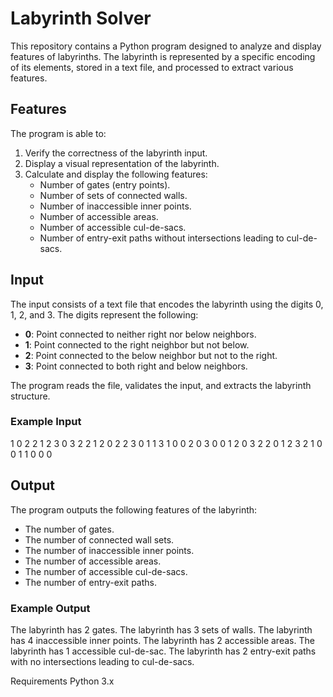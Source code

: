 # Labyrinth Solver

This repository contains a Python program designed to analyze and display features of labyrinths. The labyrinth is represented by a specific encoding of its elements, stored in a text file, and processed to extract various features.

## Features

The program is able to:

1. Verify the correctness of the labyrinth input.
2. Display a visual representation of the labyrinth.
3. Calculate and display the following features:
   - Number of gates (entry points).
   - Number of sets of connected walls.
   - Number of inaccessible inner points.
   - Number of accessible areas.
   - Number of accessible cul-de-sacs.
   - Number of entry-exit paths without intersections leading to cul-de-sacs.

## Input

The input consists of a text file that encodes the labyrinth using the digits 0, 1, 2, and 3. The digits represent the following:

- **0**: Point connected to neither right nor below neighbors.
- **1**: Point connected to the right neighbor but not below.
- **2**: Point connected to the below neighbor but not to the right.
- **3**: Point connected to both right and below neighbors.

The program reads the file, validates the input, and extracts the labyrinth structure.

### Example Input

1 0 2 2 1 2 3 0 
3 2 2 1 2 0 2 2 
3 0 1 1 3 1 0 0 
2 0 3 0 0 1 2 0 
3 2 2 0 1 2 3 2 
1 0 0 1 1 0 0 0

## Output

The program outputs the following features of the labyrinth:

- The number of gates.
- The number of connected wall sets.
- The number of inaccessible inner points.
- The number of accessible areas.
- The number of accessible cul-de-sacs.
- The number of entry-exit paths.

### Example Output

The labyrinth has 2 gates. 
The labyrinth has 3 sets of walls. 
The labyrinth has 4 inaccessible inner points. 
The labyrinth has 2 accessible areas. The labyrinth has 1 accessible cul-de-sac. 
The labyrinth has 2 entry-exit paths with no intersections leading to cul-de-sacs.

Requirements
Python 3.x
